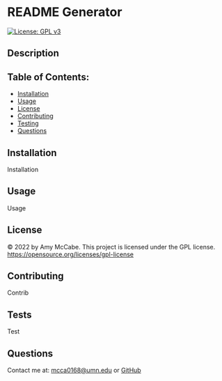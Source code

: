 # README Generator
[![License: GPL v3](https://img.shields.io/badge/License-GPLv3-blue.svg)](https://www.gnu.org/licenses/gpl-3.0)
## Description
## Table of Contents:
- [Installation](#installation)
- [Usage](#usage)
- [License](#license)
- [Contributing](#contributing)
- [Testing](#tests)
- [Questions](#questions)
## Installation 
Installation 
## Usage 
Usage
## License 
&copy; 2022 by Amy McCabe. 
This project is licensed under the GPL license.
https://opensource.org/licenses/gpl-license  
## Contributing 
Contrib 
## Tests 
Test
## Questions 
Contact me at: [mcca0168@umn.edu](mailto:mcca0168@umn.edu) or [GitHub](https://github.com/McAmy2001/)
